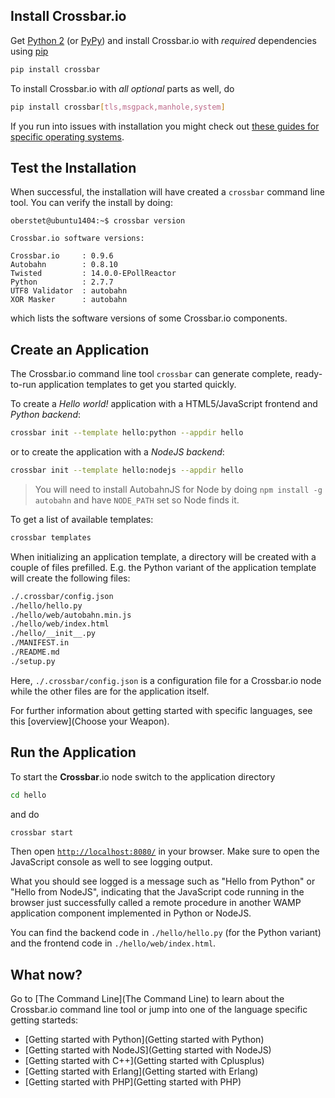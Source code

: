 ## Install Crossbar.io

Get [Python 2](http://python.org) (or [PyPy](http://pypy.org/)) and install Crossbar.io with *required* dependencies using [pip](https://pip.pypa.io/)

```sh
pip install crossbar
```
To install Crossbar.io with *all optional* parts as well, do

```sh
pip install crossbar[tls,msgpack,manhole,system]
```

If you run into issues with installation you might check out [these guides for specific operating systems](Local-Installation).

## Test the Installation

When successful, the installation will have created a `crossbar` command line tool. You can verify the install by doing:

```console
oberstet@ubuntu1404:~$ crossbar version

Crossbar.io software versions:

Crossbar.io     : 0.9.6
Autobahn        : 0.8.10
Twisted         : 14.0.0-EPollReactor
Python          : 2.7.7
UTF8 Validator  : autobahn
XOR Masker      : autobahn
```

which lists the software versions of some Crossbar.io components.

## Create an Application

The Crossbar.io command line tool `crossbar` can generate complete, ready-to-run application templates to get you started quickly.

To create a *Hello world!* application with a HTML5/JavaScript frontend and *Python backend*:

```sh
crossbar init --template hello:python --appdir hello
```

or to create the application with a *NodeJS backend*:

```sh
crossbar init --template hello:nodejs --appdir hello
```

> You will need to install AutobahnJS for Node by doing `npm install -g autobahn` and have `NODE_PATH` set so Node finds it.

To get a list of available templates:

```sh
crossbar templates
```

When initializing an application template, a directory will be created with a couple of files prefilled. E.g. the Python variant of the application template will create the following files:

```sh
./.crossbar/config.json
./hello/hello.py
./hello/web/autobahn.min.js
./hello/web/index.html
./hello/__init__.py
./MANIFEST.in
./README.md
./setup.py
```

Here, `./.crossbar/config.json` is a configuration file for a Crossbar.io node while the other files are for the application itself.

For further information about getting started with specific languages, see this [overview](Choose your Weapon).

## Run the Application

To start the **Crossbar**.io node switch to the application directory

```sh
cd hello
```

and do

```sh
crossbar start
```

Then open [`http://localhost:8080/`](http://localhost:8080/) in your browser. Make sure to open the JavaScript console as well to see logging output.

What you should see logged is a message such as "Hello from Python" or "Hello from NodeJS", indicating that the JavaScript code running in the browser just successfully called a remote procedure in another WAMP application component implemented in Python or NodeJS.

You can find the backend code in `./hello/hello.py` (for the Python variant) and the frontend code in `./hello/web/index.html`.

## What now?

Go to [The Command Line](The Command Line) to learn about the Crossbar.io command line tool or jump into one of the language specific getting starteds:

  * [Getting started with Python](Getting started with Python)
  * [Getting started with NodeJS](Getting started with NodeJS)
  * [Getting started with C++](Getting started with Cplusplus)
  * [Getting started with Erlang](Getting started with Erlang)
  * [Getting started with PHP](Getting started with PHP)
